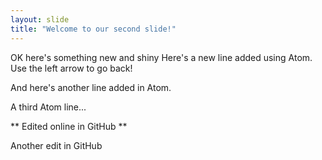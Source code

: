 ```yaml
---
layout: slide
title: "Welcome to our second slide!"
---
```

OK here's something new and shiny
Here's a new line added using Atom.
Use the left arrow to go back!


And here's another line added in Atom.

A third Atom line...

** Edited online in GitHub **

Another edit in GitHub
